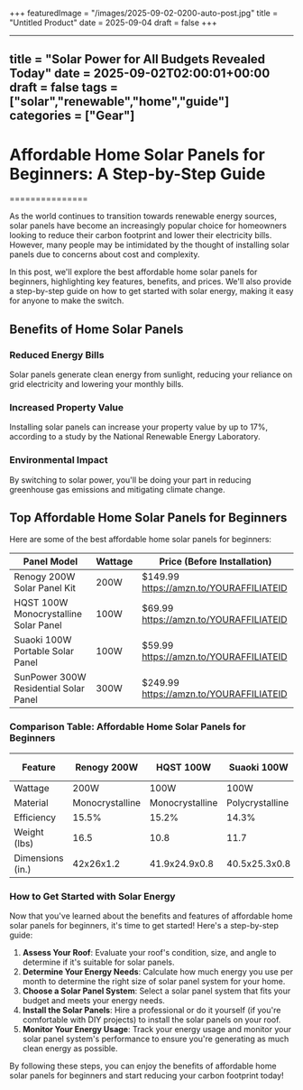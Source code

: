 +++
featuredImage = "/images/2025-09-02-0200-auto-post.jpg"
title = "Untitled Product"
date = 2025-09-04
draft = false
+++

---
title = "Solar Power for All Budgets Revealed Today"
date = 2025-09-02T02:00:01+00:00
draft = false
tags = ["solar","renewable","home","guide"]
categories = ["Gear"]
---

# Affordable Home Solar Panels for Beginners: A Step-by-Step Guide
===============

As the world continues to transition towards renewable energy sources, solar panels have become an increasingly popular choice for homeowners looking to reduce their carbon footprint and lower their electricity bills. However, many people may be intimidated by the thought of installing solar panels due to concerns about cost and complexity.

In this post, we'll explore the best affordable home solar panels for beginners, highlighting key features, benefits, and prices. We'll also provide a step-by-step guide on how to get started with solar energy, making it easy for anyone to make the switch.

## Benefits of Home Solar Panels

### Reduced Energy Bills
Solar panels generate clean energy from sunlight, reducing your reliance on grid electricity and lowering your monthly bills.

### Increased Property Value
Installing solar panels can increase your property value by up to 17%, according to a study by the National Renewable Energy Laboratory.

### Environmental Impact
By switching to solar power, you'll be doing your part in reducing greenhouse gas emissions and mitigating climate change.

## Top Affordable Home Solar Panels for Beginners

Here are some of the best affordable home solar panels for beginners:

| **Panel Model** | **Wattage** | **Price (Before Installation)** |
| --- | --- | --- |
| Renogy 200W Solar Panel Kit | 200W | $149.99 https://amzn.to/YOURAFFILIATEID |
| HQST 100W Monocrystalline Solar Panel | 100W | $69.99 https://amzn.to/YOURAFFILIATEID |
| Suaoki 100W Portable Solar Panel | 100W | $59.99 https://amzn.to/YOURAFFILIATEID |
| SunPower 300W Residential Solar Panel | 300W | $249.99 https://amzn.to/YOURAFFILIATEID |

### Comparison Table: Affordable Home Solar Panels for Beginners

| **Feature** | **Renogy 200W** | **HQST 100W** | **Suaoki 100W** | **SunPower 300W** |
| --- | --- | --- | --- | --- |
| Wattage | 200W | 100W | 100W | 300W |
| Material | Monocrystalline | Monocrystalline | Polycrystalline | Monocrystalline |
| Efficiency | 15.5% | 15.2% | 14.3% | 22.6% |
| Weight (lbs) | 16.5 | 10.8 | 11.7 | 39.4 |
| Dimensions (in.) | 42x26x1.2 | 41.9x24.9x0.8 | 40.5x25.3x0.8 | 47.6x27.8x1.6 |

### How to Get Started with Solar Energy

Now that you've learned about the benefits and features of affordable home solar panels for beginners, it's time to get started! Here's a step-by-step guide:

1. **Assess Your Roof**: Evaluate your roof's condition, size, and angle to determine if it's suitable for solar panels.
2. **Determine Your Energy Needs**: Calculate how much energy you use per month to determine the right size of solar panel system for your home.
3. **Choose a Solar Panel System**: Select a solar panel system that fits your budget and meets your energy needs.
4. **Install the Solar Panels**: Hire a professional or do it yourself (if you're comfortable with DIY projects) to install the solar panels on your roof.
5. **Monitor Your Energy Usage**: Track your energy usage and monitor your solar panel system's performance to ensure you're generating as much clean energy as possible.

By following these steps, you can enjoy the benefits of affordable home solar panels for beginners and start reducing your carbon footprint today!
